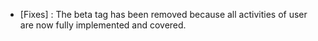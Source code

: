 - [Fixes] : The beta tag has been removed because all activities of user are now fully implemented and covered.